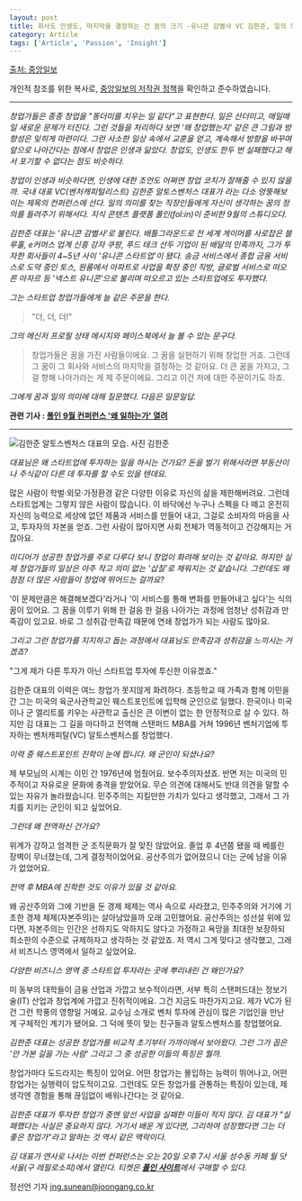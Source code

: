 ```yaml
---
layout: post
title: 회사도 인생도, 마지막을 결정하는 건 꿈의 크기 -유니콘 감별사 VC 김한준, 일의 의미를 말하다
category: Article
tags: ['Article', 'Passion', 'Insight']
---
```


[출처: 중앙일보](https://news.joins.com/article/22942860)

개인적 참조를 위한 복사로, [중앙일보의 저작권 정책](http://bbs.joins.com/app/myjoins_policy/163116)을 확인하고 준수하였습니다.

****

*창업가들은 종종 창업을 "똥더미를 치우는 일 같다"고 표현한다. 일은 산더미고, 매일매일 새로운 문제가 터진다. 그런 것들을 처리하다 보면 '왜 창업했는지' 같은 큰 그림과 방향성은 잊히게 마련이다. 그런 사소한 일상 속에서 교훈을 얻고, 계속해서 방향을 바꾸며 앞으로 나아간다는 점에서 창업은 인생과 닮았다. 창업도, 인생도 한두 번 실패했다고 해서 포기할 수 없다는 점도 비슷하다.* 

*창업이 인생과 비슷하다면, 인생에 대한 조언도 어쩌면 창업 코치가 잘해줄 수 있지 않을까. 국내 대표 VC(벤처캐피털리스트) 김한준 알토스벤처스 대표가 라는 다소 엉뚱해보이는 제목의 컨퍼런스에 선다. 일의 의미를 찾는 직장인들에게 자신이 생각하는 꿈의 정의를 들려주기 위해서다. 지식 콘텐츠 플랫폼 폴인(fol:in)이 준비한 9월의 스튜디오다.*

*김한준 대표는 '유니콘 감별사'로 불린다. 배틀그라운드로 전 세계 게이머를 사로잡은 블루홀, e커머스 업계 신흥 강자 쿠팡, 푸드 테크 선두 기업이 된 배달의 민족까지, 그가 투자한 회사들이 4~5년 사이 '유니콘 스타트업'이 됐다. 송금 서비스에서 종합 금융 서비스로 도약 중인 토스, 원룸에서 아파트로 사업을 확장 중인 직방, 글로벌 서비스로 떠오른 아자르 등 '넥스트 유니콘'으로 불리며 떠오르고 있는 스타트업에도 투자했다.*

*그는 스타트업 창업가들에게 늘 같은 주문을 한다.*

> "더, 더, 더!"

*그의 메신저 프로필 상태 메시지와 페이스북에서 늘 볼 수 있는 문구다.*


> 창업가들은 꿈을 가진 사람들이에요. 그 꿈을 실현하기 위해 창업한 거죠. 그런데 그 꿈이 그 회사와 서비스의 마지막을 결정하는 것 같아요. 더 큰 꿈을 가지고, 그걸 향해 나아가라는 게 제 주문이에요. 그리고 이건 저에 대한 주문이기도 하죠. 


*그에게 꿈과 일의 의미에 대해 질문했다. 다음은 일문일답.*


**관련 기사 : [폴인 9월 컨퍼런스 '왜 일하는가' 열려][1]**   
****

![김한준 알토스벤처스 대표의 모습. 사진 김한준](https://pds.joins.com/news/component/htmlphoto_mmdata/201809/05/528e8550-0d4f-4bdb-bb1d-ad385eaaa5f2.jpg)

*대표님은 왜 스타트업에 투자하는 일을 하시는 건가요? 돈을 벌기 위해서라면 부동산이나 주식같이 다른 데 투자를 할 수도 있을 텐데요.*

많은 사람이 학벌·외모·가정환경 같은 다양한 이유로 자신의 삶을 제한해버려요. 그런데 스타트업계는 그렇지 않은 사람이 많습니다. 이 바닥에선 누구나 스펙을 다 떼고 온전히 자신의 능력으로 세상에 없던 제품과 서비스를 만들어 내고, 그걸로 소비자의 마음을 사고, 투자자의 자본을 얻죠. 그런 사람이 많아지면 사회 전체가 역동적이고 건강해지는 거잖아요.


*미디어가 성공한 창업가를 주로 다루다 보니 창업이 화려해 보이는 것 같아요. 하지만 실제 창업가들의 일상은 아주 작고 의미 없는 '삽질'로 채워지는 것 같습니다. 그런데도 왜 점점 더 많은 사람들이 창업에 뛰어드는 걸까요?*

'이 문제만큼은 해결해보겠다'라거나 '이 서비스를 통해 변화를 만들어내고 싶다'는 식의 꿈이 있어요. 그 꿈을 이루기 위해 한 걸음 한 걸음 나아가는 과정에 엄청난 성취감과 만족감이 있고요. 바로 그 성취감·만족감 때문에 연쇄 창업가가 되는 사람도 많아요.


*그리고 그런 창업가를 지지하고 돕는 과정에서 대표님도 만족감과 성취감을 느끼시는 거겠죠?*

"그게 제가 다른 투자가 아닌 스타트업 투자에 투신한 이유겠죠."


김한준 대표의 이력은 여느 창업가 못지않게 화려하다. 초등학교 때 가족과 함께 이민을 간 그는 미국의 육군사관학교인 웨스트포인트에 입학해 군인으로 일했다. 한국이나 미국이나 군 엘리트를 키우는 사관학교 출신은 큰 이변이 없는 한 안정적으로 살 수 있다. 하지만 김 대표는 그 길을 마다하고 전역해 스탠퍼드 MBA를 거쳐 1996년 벤처기업에 투자하는 벤처캐피탈(VC) 알토스벤처스를 창업했다.   


*이력 중 웨스트포인트 진학이 눈에 띕니다. 왜 군인이 되셨나요?*

제 부모님의 시계는 이민 간 1976년에 멈췄어요. 보수주의자셨죠. 반면 저는 미국의 민주적이고 자유로운 문화에 충격을 받았어요. 무슨 의견에 대해서도 반대 의견을 말할 수 있는 자유가 놀라웠습니다. 민주주의는 지킬만한 가치가 있다고 생각했고, 그래서 그 가치를 지키는 군인이 되고 싶었어요.


*그런데 왜 전역하신 건가요?*

위계가 강하고 엄격한 군 조직문화가 잘 맞진 않았어요. 졸업 후 4년쯤 됐을 때 베를린 장벽이 무너졌는데, 그게 결정적이었어요. 공산주의가 없어졌으니 더는 군에 남을 이유가 없었어요.


*전역 후 MBA에 진학한 것도 이유가 있을 것 같아요.*

왜 공산주의와 그에 기반을 둔 경제 체제는 역사 속으로 사라졌고, 민주주의와 거기에 기초한 경제 체제(자본주의)는 살아남았을까 오래 고민했어요. 공산주의는 성선설 위에 있다면, 자본주의는 인간은 선하지도 악하지도 않다고 가정하고 욕망을 최대한 보장하되 최소한의 수준으로 규제하자고 생각하는 것 같았죠. 저 역시 그게 맞다고 생각했고, 그래서 비즈니스 영역에서 일하고 싶었어요.


*다양한 비즈니스 영역 중 스타트업 투자라는 곳에 뿌리내린 건 왜인가요?*

미 동부의 대학들이 금융 산업과 가깝고 보수적이라면, 서부 특히 스탠퍼드대는 정보기술(IT) 산업과 창업계에 가깝고 진취적이에요. 그건 지금도 마찬가지고요. 제가 VC가 된 건 그런 학풍의 영향일 거예요. 교수님 소개로 벤처 투자에 관심이 많은 기업인을 만난 게 구체적인 계기가 됐어요. 그 덕에 뜻이 맞는 친구들과 알토스벤처스를 창업했어요.


*김한준 대표는 성공한 창업가를 비교적 초기부터 가까이에서 보아왔다. 그런 그가 꼽은 '안 가본 길을 가는 사람' 그리고 그 중 성공한 이들의 특징은 뭘까.*


창업가마다 도드라지는 특징이 있어요. 어떤 창업가는 몰입하는 능력이 뛰어나고, 어떤 창업가는 실행력이 압도적이고요. 그런데도 모든 창업가를 관통하는 특징이 있는데, 제 생각엔 경험을 통해 끊임없이 배워나간다는 것 같아요. 


*김한준 대표가 투자한 창업가 중엔 앞선 사업을 실패한 이들이 적지 않다. 김 대표가 "실패했다는 사실은 중요하지 않다. 거기서 배운 게 있다면, 그리하여 성장했다면 그는 더 좋은 창업가"라고 말하는 것 역시 같은 맥락이다.* 

*김 대표가 연사로 나서는 이번 컨퍼런스는 오는 20일 오후 7시 서울 성수동 카페 월 닷 서울(구 레필로소피)에서 열린다. 티켓은 [**폴인 사이트**][2]에서 구매할 수 있다.*

정선언 기자 jng.sunean@joongang.co.kr   

[1]: https://news.joins.com/article/22942694
[2]: https://www.folin.co/studio/4/view

